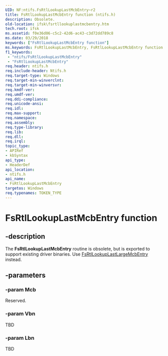 ```yaml
---
UID: NF:ntifs.FsRtlLookupLastMcbEntry~r2
title: FsRtlLookupLastMcbEntry function (ntifs.h)
description: Obsolete.
old-location: ifsk\fsrtllookuplastmcbentry.htm
tech.root: ifsk
ms.assetid: f0e36d06-c5c2-42d6-ac43-c3d72dd789c8
ms.date: 03/29/2018
keywords: ["FsRtlLookupLastMcbEntry function"]
ms.keywords: FsRtlLookupLastMcbEntry, FsRtlLookupLastMcbEntry function [Installable File System Drivers], fsrtlref_432dcb48-ee5d-4eef-89ee-d10e6e8a9da7.xml, ifsk.fsrtllookuplastmcbentry, ntifs/FsRtlLookupLastMcbEntry
f1_keywords:
 - "ntifs/FsRtlLookupLastMcbEntry"
 - "FsRtlLookupLastMcbEntry"
req.header: ntifs.h
req.include-header: Ntifs.h
req.target-type: Windows
req.target-min-winverclnt:
req.target-min-winversvr:
req.kmdf-ver:
req.umdf-ver:
req.ddi-compliance:
req.unicode-ansi:
req.idl:
req.max-support:
req.namespace:
req.assembly:
req.type-library:
req.lib:
req.dll:
req.irql:
topic_type:
- APIRef
- kbSyntax
api_type:
- HeaderDef
api_location:
- ntifs.h
api_name:
- FsRtlLookupLastMcbEntry
targetos: Windows
req.typenames: TOKEN_TYPE
---
```


# FsRtlLookupLastMcbEntry function


## -description


The <b>FsRtlLookupLastMcbEntry</b> routine is obsolete, but is exported to support existing driver binaries. Use <a href="/windows-hardware/drivers/ddi/ntifs/nf-ntifs-_fsrtl_advanced_fcb_header-fsrtllookuplastlargemcbentry">FsRtlLookupLastLargeMcbEntry</a> instead.


## -parameters




### -param Mcb

<p>Reserved.</p>


### -param Vbn

TBD


### -param Lbn

TBD